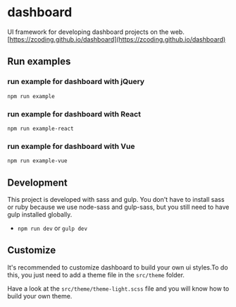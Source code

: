 # dashboard
UI framework for developing dashboard projects on the web. [https://zcoding.github.io/dashboard](https://zcoding.github.io/dashboard)

## Run examples

### run example for dashboard with jQuery
`npm run example`

### run example for dashboard with React
`npm run example-react`

### run example for dashboard with Vue
`npm run example-vue`

## Development

This project is developed with sass and gulp.
You don't have to install sass or ruby because we use node-sass and gulp-sass, but you still need to have gulp installed globally.

+ `npm run dev` or `gulp dev`

## Customize

It's recommended to customize dashboard to build your own ui styles.To do this, you just need to add a theme file in the `src/theme` folder.

Have a look at the `src/theme/theme-light.scss` file and you will know how to build your own theme.

